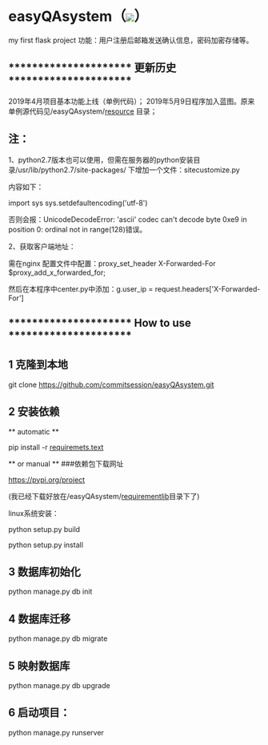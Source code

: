 # easyQAsystem（![](https://img.shields.io/badge/Python-3.6.7-blue.svg)）
my first flask project
功能：用户注册后邮箱发送确认信息，密码加密存储等。

## ********************* 更新历史 ********************* 
2019年4月项目基本功能上线（单例代码）；
2019年5月9日程序加入蓝图。原来单例源代码见/easyQAsystem/[resource](resource) 目录；

## 注：

1、python2.7版本也可以使用，但需在服务器的python安装目录/usr/lib/python2.7/site-packages/
下增加一个文件：sitecustomize.py

内容如下：

import sys
sys.setdefaultencoding('utf-8')

否则会报：UnicodeDecodeError: 'ascii' codec can't decode byte 0xe9 in position 0: ordinal not in range(128)错误。

2、获取客户端地址：

需在nginx 配置文件中配置：proxy_set_header   X-Forwarded-For  $proxy_add_x_forwarded_for;

然后在本程序中center.py中添加：g.user_ip = request.headers['X-Forwarded-For']

## ********************* How to use *********************

## 1 克隆到本地
git clone https://github.com/commitsession/easyQAsystem.git

## 2 安装依赖
**  automatic **

pip install -r [requiremets.text](requiremets.text)

** or manual **
###依赖包下载网址

https://pypi.org/project

(我已经下载好放在/easyQAsystem/[requirementlib](requirementlib)目录下了)

linux系统安装：

python setup.py build

python setup.py install

## 3 数据库初始化
python manage.py db init

## 4 数据库迁移
python manage.py db migrate

## 5 映射数据库
python manage.py db upgrade

## 6 启动项目：
python manage.py runserver

